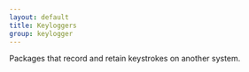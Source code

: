```yaml
---
layout: default
title: Keyloggers
group: keylogger
---
```


Packages that record and retain keystrokes on another system.